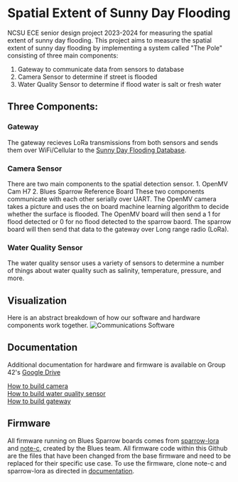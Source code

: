 # Spatial Extent of Sunny Day Flooding
NCSU ECE senior design project 2023-2024 for measuring the spatial extent of sunny day flooding.
This project aims to measure the spatial extent of sunny day flooding by implementing a 
system called "The Pole" consisting of three main components:
1. Gateway to communicate data from sensors to database
2. Camera Sensor to determine if street is flooded
3. Water Quality Sensor to determine if flood water is salt or fresh water

## Three Components:
### Gateway
The gateway recieves LoRa transmissions from both sensors and sends them over WiFi/Cellular to the [Sunny Day Flooding
Database](https://sunnydayflood.apps.cloudapps.unc.edu/).

### Camera Sensor
There are two main components to the spatial detection sensor. 
    1. OpenMV Cam H7
    2. Blues Sparrow Reference Board
These two components communicate with each other serially over UART. The OpenMV camera takes a picture and uses the 
on board machine learning algorithm to decide whether the surface is flooded. The OpenMV board will then send a 
1 for flood detected or 0 for no flood detected to the sparrow baord. The sparrow board will then send that data 
to the gateway over Long range radio (LoRa). 

### Water Quality Sensor
The water quality sensor uses a variety of sensors to determine a number of things about water quality such as
salinity, temperature, pressure, and more.

## Visualization
Here is an abstract breakdown of how our software and hardware components work together.
![Communications Software](https://media.github.ncsu.edu/user/19853/files/22d30442-cd83-49e3-a8f7-0315449f073f)

## Documentation
Additional documentation for hardware and firmware is available on Group 42's [Google Drive](https://docs.google.com/document/d/1LVNdJl5ZswD-HA9_FXcrh3cxxb9wmkbudHEnJVct6j8/edit?usp=sharing)

[How to build camera](https://docs.google.com/document/d/1JD7ymHJgXSGrHXuFFZmUTH-4FP1dzlTKBDabuKNdUmM/edit?usp=sharing)<br>
[How to build water quality sensor](https://docs.google.com/document/d/1j1SxQgsIZfERQFCrNCYzoqGrytbeL06MTDBeYCC6oAA/edit?usp=sharing)<br>
[How to build gateway](https://docs.google.com/document/d/1NmCvBrbC7-rqT89v1PB9AVDzkco4Czy6VmIGGNDywA0/edit?usp=sharing)

## Firmware
All firmware running on Blues Sparrow boards comes from [sparrow-lora](https://github.com/blues/sparrow-lora/) and [note-c](https://github.com/blues/note-c/), created by the Blues team. All firmware code within this Github are the files that have been changed from the base firmware and need to be replaced for their specific use case. To use the firmware, clone note-c and sparrow-lora as directed in [documentation](https://docs.google.com/document/d/1LVNdJl5ZswD-HA9_FXcrh3cxxb9wmkbudHEnJVct6j8/edit?usp=sharing).
